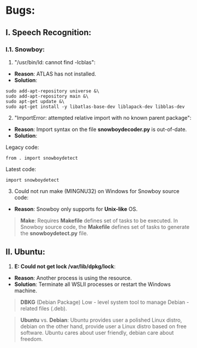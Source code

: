 # Bugs: 
## I. Speech Recognition: 
### I.1. Snowboy: 

1. "/usr/bin/ld: cannot find -lcblas": 
* **Reason**: ATLAS has not installed.
* **Solution**:
```
sudo add-apt-repository universe &\
sudo add-apt-repository main &\
sudo apt-get update &\
sudo apt-get install -y libatlas-base-dev liblapack-dev libblas-dev
```

2. "ImportError: attempted relative import with no known parent package": 
* **Reason**: Import syntax on the file **snowboydecoder.py** is out-of-date.
* **Solution**: 

Legacy code: 
```
from . import snowboydetect
```

Latest code: 
```
import snowboydetect
```

3. Could not run make (MINGNU32) on Windows for Snowboy source code:
* **Reason**: Snowboy only supports for **Unix-like** OS.
> **Make**: Requires **Makefile** defines set of tasks to be executed. In Snowboy source code, the **Makefile** defines set of tasks to generate the **snowboydetect.py** file.

## II. Ubuntu: 
1. **E: Could not get lock /var/lib/dpkg/lock**: 
* **Reason**: Another process is using the resource.
* **Solution**: Terminate all WSLII processes or restart the Windows machine.
> **DBKG** (Debian Package) Low - level system tool to manage Debian - related files (.deb).

> **Ubuntu** vs. **Debian**: Ubuntu provides user a polished Linux distro, debian on the other hand, provide user a Linux distro based on free software. Ubuntu cares about user friendly, debian care about freedom.
